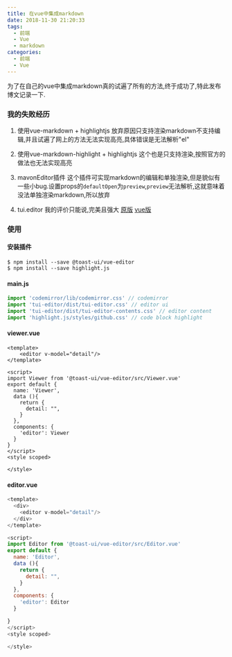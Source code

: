 ```yaml
---
title: 在vue中集成markdown
date: 2018-11-30 21:20:33
tags:
  - 前端
  - Vue
  - markdown
categories:
  - 前端
  - Vue
---
```


为了在自己的vue中集成markdown真的试遍了所有的方法,终于成功了,特此发布博文记录一下.

### 我的失败经历

1. 使用vue-markdown + highlightjs 
放弃原因只支持渲染markdown不支持编辑,并且试遍了网上的方法无法实现高亮,具体错误是无法解析"el"

2. 使用vue-markdown-highlight + highlightjs 
这个也是只支持渲染,按照官方的做法也无法实现高亮

3. mavonEditor插件
这个插件可实现markdown的编辑和单独渲染,但是貌似有一些小bug.设置props的`defaultOpen`为`preview`,`preview`无法解析,这就意味着没法单独渲染markdown,所以放弃

4. tui.editor
我的评价只能说,完美且强大
[原版](https://github.com/nhnent/tui.editor)
[vue版](https://github.com/nhnent/toast-ui.vue-editor)

### 使用
#### 安装插件
```shell
$ npm install --save @toast-ui/vue-editor
$ npm install --save highlight.js

```
#### main.js
```JavaScript
import 'codemirror/lib/codemirror.css' // codemirror
import 'tui-editor/dist/tui-editor.css' // editor ui
import 'tui-editor/dist/tui-editor-contents.css' // editor content
import 'highlight.js/styles/github.css' // code block highlight
```

#### viewer.vue
```JavaScirpt
<template>
    <editor v-model="detail"/>
</template>

<script>
import Viewer from '@toast-ui/vue-editor/src/Viewer.vue'
export default {
  name: 'Viewer',
  data (){
    return {
      detail: "",
    }
  },
  components: {
    'editor': Viewer
  }
}
</script>
<style scoped>

</style>

```
#### editor.vue
```JavaScript
<template>
  <div>
    <editor v-model="detail"/>
  </div>
</template>

<script>
import Editor from '@toast-ui/vue-editor/src/Editor.vue'
export default {
  name: 'Editor',
  data (){
    return {
      detail: "",
    }
  },
  components: {
    'editor': Editor
  }

}
</script>
<style scoped>

</style>

```


